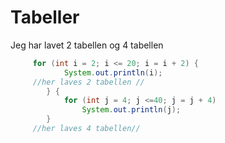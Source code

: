 # Tabeller
Jeg har lavet 2 tabellen og 4 tabellen
```java
     for (int i = 2; i <= 20; i = i + 2) {
            System.out.println(i);
     //her laves 2 tabellen //
        } {
            for (int j = 4; j <=40; j = j + 4)
                System.out.println(j);
        }
     //her laves 4 tabellen//
     
     
     
               


